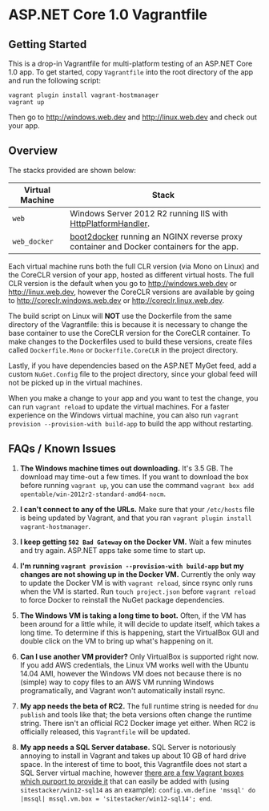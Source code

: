 ASP.NET Core 1.0 Vagrantfile
============================

Getting Started
---------------

This is a drop-in Vagrantfile for multi-platform testing of an ASP.NET Core 1.0
app. To get started, copy `Vagrantfile` into the root directory of the app and
run the following script:

    vagrant plugin install vagrant-hostmanager
    vagrant up

Then go to http://windows.web.dev and http://linux.web.dev and check out your app.

Overview
--------

The stacks provided are shown below:

| Virtual Machine | Stack 
|-----------------|-------
| `web`           | Windows Server 2012 R2 running IIS with [HttpPlatformHandler](http://www.iis.net/downloads/microsoft/httpplatformhandler).
| `web_docker`    | [boot2docker](http://boot2docker.io) running an NGINX reverse proxy container and Docker containers for the app.

Each virtual machine runs both the full CLR version (via Mono on Linux) and the
CoreCLR version of your app, hosted as different virtual hosts. The full CLR
version is the default when you go to http://windows.web.dev or
http://linux.web.dev, however the CoreCLR versions are available by going to
http://coreclr.windows.web.dev or http://coreclr.linux.web.dev.

The build script on Linux will **NOT** use the Dockerfile from the same
directory of the Vagrantfile: this is because it is necessary to change the
base container to use the CoreCLR version for the CoreCLR container. To make
changes to the  Dockerfiles used to build these versions, create files called
`Dockerfile.Mono` or `Dockerfile.CoreCLR` in the project directory.

Lastly, if you have dependencies based on the ASP.NET MyGet feed, add a custom
`NuGet.Config` file to the project directory, since your global feed will not
be picked up in the virtual machines.

When you make a change to your app and you want to test the change, you can run
`vagrant reload` to update the virtual machines. For a faster experience on the
Windows virtual machine, you can also run
`vagrant provision --provision-with build-app` to build the app without
restarting.

FAQs / Known Issues
-------------------

1. **The Windows machine times out downloading.** It's 3.5 GB. The download may
time-out a few times. If you want to download the box before running
`vagrant up`, you can use the command
`vagrant box add opentable/win-2012r2-standard-amd64-nocm`.

2. **I can't connect to any of the URLs.** Make sure that your `/etc/hosts`
file is being updated by Vagrant, and that you ran
`vagrant plugin install vagrant-hostmanager`.

3. **I keep getting `502 Bad Gateway` on the Docker VM.** Wait a few minutes and
try again. ASP.NET apps take some time to start up.

4. **I'm running `vagrant provision --provision-with build-app` but my changes are not showing up in the Docker VM.**
Currently the only way to update the Docker VM is with `vagrant reload`, since
rsync only runs when the VM is started. Run `touch project.json` before
`vagrant reload` to force Docker to reinstall the NuGet package dependencies.

5. **The Windows VM is taking a long time to boot.** Often, if the VM has been
around for a little while, it will decide to update itself, which takes a long
time. To determine if this is happening, start the VirtualBox GUI and double
click on the VM to bring up what's happening on it.

6. **Can I use another VM provider?** Only VirtualBox is supported right now.
If you add AWS credentials, the Linux VM works well with the Ubuntu 14.04 AMI,
however the Windows VM does not because there is no (simple) way to copy files
to an AWS VM running Windows programatically, and Vagrant won't automatically
install rsync.

7. **My app needs the beta of RC2.** The full runtime string is needed for
`dnu publish` and tools like that; the beta versions often change the runtime
string. There isn't an official RC2 Docker image yet either. When RC2 is
officially released, this `Vagrantfile` will be updated.  

8. **My app needs a SQL Server database.** SQL Server is notoriously annoying
to install in Vagrant and takes up about 10 GB of hard drive space. In the
interest of time to boot, this Vagrantfile does not start a SQL Server virtual
machine, however [there are a few Vagrant boxes which purport to provide it](https://atlas.hashicorp.com/boxes/search?utf8=✓&sort=&provider=&q=sql+server)
that can easily be added with (using `sitestacker/win12-sql14` as an example):
`config.vm.define 'mssql' do |mssql| mssql.vm.box = 'sitestacker/win12-sql14'; end`.
